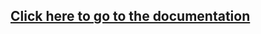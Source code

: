 <a href="https://skalavala.github.io/smarthome/" target="_blank"><h2>Click here to go to the documentation</h2></a>
